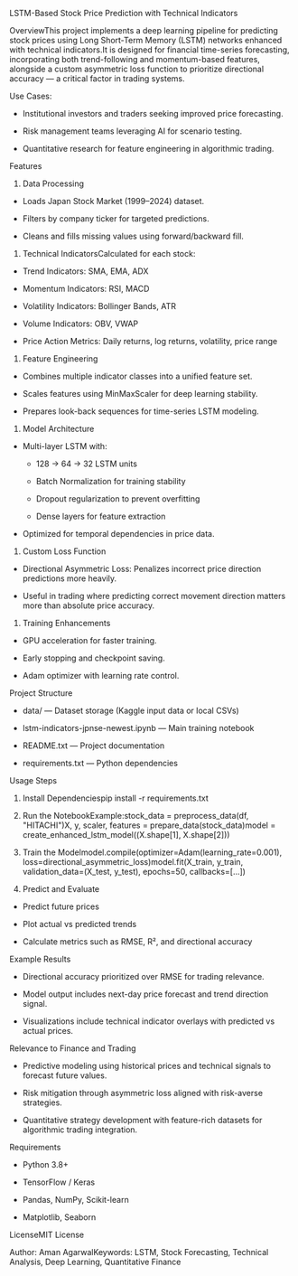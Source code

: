 LSTM-Based Stock Price Prediction with Technical Indicators

OverviewThis project implements a deep learning pipeline for predicting stock prices using Long Short-Term Memory (LSTM) networks enhanced with technical indicators.It is designed for financial time-series forecasting, incorporating both trend-following and momentum-based features, alongside a custom asymmetric loss function to prioritize directional accuracy — a critical factor in trading systems.

Use Cases:

*   Institutional investors and traders seeking improved price forecasting.
    
*   Risk management teams leveraging AI for scenario testing.
    
*   Quantitative research for feature engineering in algorithmic trading.
    

Features

1.  Data Processing
    

*   Loads Japan Stock Market (1999–2024) dataset.
    
*   Filters by company ticker for targeted predictions.
    
*   Cleans and fills missing values using forward/backward fill.
    

1.  Technical IndicatorsCalculated for each stock:
    

*   Trend Indicators: SMA, EMA, ADX
    
*   Momentum Indicators: RSI, MACD
    
*   Volatility Indicators: Bollinger Bands, ATR
    
*   Volume Indicators: OBV, VWAP
    
*   Price Action Metrics: Daily returns, log returns, volatility, price range
    

1.  Feature Engineering
    

*   Combines multiple indicator classes into a unified feature set.
    
*   Scales features using MinMaxScaler for deep learning stability.
    
*   Prepares look-back sequences for time-series LSTM modeling.
    

1.  Model Architecture
    

*   Multi-layer LSTM with:
    
    *   128 → 64 → 32 LSTM units
        
    *   Batch Normalization for training stability
        
    *   Dropout regularization to prevent overfitting
        
    *   Dense layers for feature extraction
        
*   Optimized for temporal dependencies in price data.
    

1.  Custom Loss Function
    

*   Directional Asymmetric Loss: Penalizes incorrect price direction predictions more heavily.
    
*   Useful in trading where predicting correct movement direction matters more than absolute price accuracy.
    

1.  Training Enhancements
    

*   GPU acceleration for faster training.
    
*   Early stopping and checkpoint saving.
    
*   Adam optimizer with learning rate control.
    

Project Structure

*   data/ — Dataset storage (Kaggle input data or local CSVs)
    
*   lstm-indicators-jpnse-newest.ipynb — Main training notebook
    
*   README.txt — Project documentation
    
*   requirements.txt — Python dependencies
    

Usage Steps

1.  Install Dependenciespip install -r requirements.txt
    
2.  Run the NotebookExample:stock\_data = preprocess\_data(df, "HITACHI")X, y, scaler, features = prepare\_data(stock\_data)model = create\_enhanced\_lstm\_model((X.shape\[1\], X.shape\[2\]))
    
3.  Train the Modelmodel.compile(optimizer=Adam(learning\_rate=0.001), loss=directional\_asymmetric\_loss)model.fit(X\_train, y\_train, validation\_data=(X\_test, y\_test), epochs=50, callbacks=\[...\])
    
4.  Predict and Evaluate
    

*   Predict future prices
    
*   Plot actual vs predicted trends
    
*   Calculate metrics such as RMSE, R², and directional accuracy
    

Example Results

*   Directional accuracy prioritized over RMSE for trading relevance.
    
*   Model output includes next-day price forecast and trend direction signal.
    
*   Visualizations include technical indicator overlays with predicted vs actual prices.
    

Relevance to Finance and Trading

*   Predictive modeling using historical prices and technical signals to forecast future values.
    
*   Risk mitigation through asymmetric loss aligned with risk-averse strategies.
    
*   Quantitative strategy development with feature-rich datasets for algorithmic trading integration.
    

Requirements

*   Python 3.8+
    
*   TensorFlow / Keras
    
*   Pandas, NumPy, Scikit-learn
    
*   Matplotlib, Seaborn
    

LicenseMIT License

Author: Aman AgarwalKeywords: LSTM, Stock Forecasting, Technical Analysis, Deep Learning, Quantitative Finance

